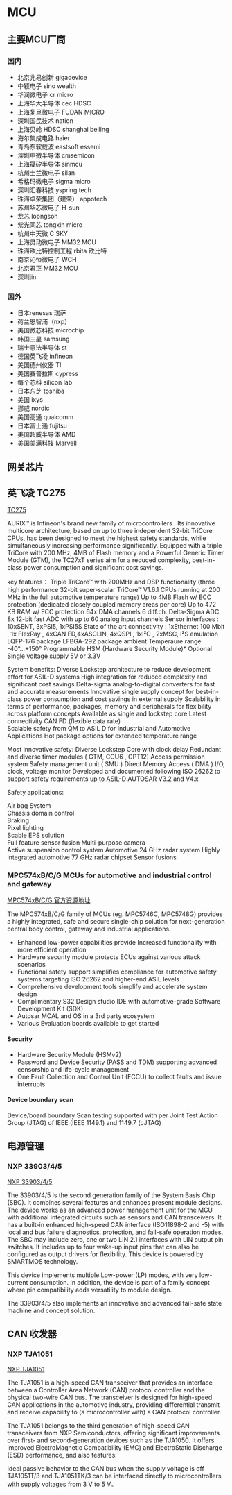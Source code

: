 # MCU 

## 主要MCU厂商

### 国内 
- 北京兆易创新 gigadevice
- 中颖电子 sino wealth
- 华润微电子 cr micro
- 上海华大半导体 cec HDSC
- 上海复旦微电子 FUDAN MICRO
- 深圳国民技术 nation
- 上海贝岭 HDSC shanghai belling
- 海尔集成电路 haier
- 青岛东软载波 eastsoft essemi
- 深圳中微半导体 cmsemicon
- 上海晟矽半导体 sinmcu
- 杭州士兰微电子 silan
- 希格玛微电子 sigma micro
- 深圳汇春科技 yspring tech
- 珠海卓荣集团（建荣） appotech
- 苏州华芯微电子 H-sun
- 龙芯 loongson
- 紫光同芯 tongxin micro
- 杭州中天微 C SKY
- 上海灵动微电子 MM32 MCU
- 珠海欧比特控制工程 rbita 欧比特
- 南京沁恒微电子 WCH
- 北京君正 MM32 MCU
- 深圳jin
### 国外
- 日本renesas 瑞萨
- 荷兰恩智浦（nxp）
- 美国微芯科技 microchip
- 韩国三星 samsung
- 瑞士意法半导体 st 
- 德国英飞凌 infineon
- 美国德州仪器 TI
- 美国赛普拉斯 cypress
- 每个芯科 silicon lab
- 日本东芝 toshiba
- 美国 ixys
- 挪威 nordic
- 美国高通 qualcomm
- 日本富士通 fujitsu
- 美国超威半导体 AMD
- 美国美满科技 Marvell


## 网关芯片
## 英飞凌 TC275

[TC275](https://www.infineon.com/cms/en/product/microcontroller/32-bit-tricore-microcontroller/32-bit-tricore-aurix-tc2xx/aurix-family-tc27xt/)


AURIX™  is Infineon's brand new family of microcontrollers . Its innovative multicore architecture, based on up to three independent 32-bit TriCore CPUs, has been designed to meet the highest safety standards, while simultaneously increasing performance significantly.  Equipped with a triple TriCore with 200 MHz, 4MB of Flash memory  and a Powerful Generic Timer Module (GTM), the TC27xT series aim for a reduced complexity, best-in-class power consumption and significant cost savings.

key features：
Triple TriCore™ with 200MHz and DSP functionality (three high performance 32-bit super-scalar TriCore™ V1.6.1 CPUs running at 200 MHz in the full automotive temperature range)
Up to 4MB Flash w/ ECC protection (dedicated closely coupled memory areas per core)
Up to 472 KB RAM w/ ECC protection
64x DMA channels
6 diff.ch. Delta-Sigma ADC
8x 12-bit fast ADC with up to 60 analog input channels
Sensor interfaces : 10xSENT, 3xPSI5, 1xPSI5S 
State of the art connectivity : 1xEthernet 100 Mbit , 1x FlexRay ,  4xCAN FD,4xASCLIN, 4xQSPI , 1xI²C  , 2xMSC, I²S emulation 
LQFP-176 package
LFBGA-292 package 
ambient Temperaure range -40°...+150°
Programmable HSM  (Hardware Security Module)* Optional
Single voltage supply 5V or 3.3V

System benefits:
Diverse Lockstep architecture to reduce development effort for ASIL-D systems
High integration for reduced complexity and significant cost savings
Delta-sigma analog-to-digital converters for fast and accurate measurements
Innovative single supply concept for best-in-class power consumption and cost savings in external supply
Scalability in terms of performance, packages, memory and peripherals for flexibility across platform concepts
Available as single and lockstep core
Latest connectivity CAN FD (flexible data rate)     
Scalable safety from QM to ASIL D for Industrial and Automotive Applications
Hot package options for extended temperature range

Most innovative safety:
Diverse Lockstep Core with clock  delay 
Redundant and diverse timer modules ( GTM, CCU6 , GPT12)
Access permission system
Safety management unit ( SMU )
Direct Memory Access ( DMA ) 
I/O, clock, voltage monitor
Developed and documented following ISO 26262 to support safety requirements up to ASIL-D
AUTOSAR  V3.2 and V4.x 


Safety applications:

Air bag System      
Chassis domain control  
Braking  
Pixel lighting  
Scable EPS solution    
Full feature sensor fusion 
Multi-purpose camera     
Active suspension control system 
Automotive 24 GHz radar system 
Highly integrated automotive 77 GHz radar chipset 
Sensor fusions 


### MPC574xB/C/G MCUs for automotive and industrial control and gateway

[MPC574xB/C/G 官方资源地址](https://www.nxp.com/products/processors-and-microcontrollers/power-architecture/mpc5xxx-microcontrollers/ultra-reliable-mpc57xx-mcus/ultra-reliable-mpc574xb-c-g-mcus-for-automotive-and-industrial-control-and-gateway:MPC574xB-C-G)

The MPC574xB/C/G family of MCUs (eg. MPC5746C, MPC5748G) provides a highly integrated, safe and secure single-chip solution for next-generation central body control, gateway and industrial applications.

- Enhanced low-power capabilities provide Increased functionality with more efficient operation
- Hardware security module protects ECUs against various attack scenarios
- Functional safety support simplifies compliance for automotive safety systems targeting ISO 26262 and higher-end ASIL levels
- Comprehensive development tools simplify and accelerate system design
- Complimentary S32 Design studio IDE with automotive-grade Software Development Kit (SDK)
- Autosar MCAL and OS in a 3rd party ecosystem
- Various Evaluation boards available to get started

#### Security
- Hardware Security Module (HSMv2)
- Password and Device Security (PASS and TDM) supporting advanced censorship and life-cycle management
- One Fault Collection and Control Unit (FCCU) to collect faults and issue interrupts

#### Device boundary scan
Device/board boundary Scan testing supported with per Joint Test Action Group (JTAG) of IEEE (IEEE 1149.1) and 1149.7 (cJTAG)


## 电源管理

### NXP 33903/4/5

[NXP 33903/4/5](https://www.nxp.com.cn/docs/en/data-sheet/MC33903-MC33904-MC33905.pdf)

The 33903/4/5 is the second generation family of the System Basis Chip (SBC). It combines several features and enhances present module designs. The device works as an advanced power management unit for the MCU with additional integrated circuits such as sensors and CAN transceivers. It has a built-in enhanced high-speed CAN interface (ISO11898-2 and -5) with local and bus failure diagnostics, protection, and fail-safe operation modes. The SBC may include zero, one or two LIN 2.1 interfaces with LIN output pin switches. It includes up to four wake-up input pins that can also be configured as output drivers for flexibility. This device is powered by SMARTMOS technology.

This device implements multiple Low-power (LP) modes, with very low-current consumption. In addition, the device is part of a family concept where pin compatibility adds versatility to module design.

The 33903/4/5 also implements an innovative and advanced fail-safe state machine and concept solution.

## CAN 收发器

### NXP TJA1051

[NXP TJA1051](https://www.nxp.com/products/interfaces/can-transceivers/can-with-flexible-data-rate/high-speed-can-transceiver:TJA1051)

The TJA1051 is a high-speed CAN transceiver that provides an interface between a Controller Area Network (CAN) protocol controller and the physical two-wire CAN bus. The transceiver is designed for high-speed CAN applications in the automotive industry, providing differential transmit and receive capability to (a microcontroller with) a CAN protocol controller.

The TJA1051 belongs to the third generation of high-speed CAN transceivers from NXP Semiconductors, offering significant improvements over first- and second-generation devices such as the TJA1050. It offers improved ElectroMagnetic Compatibility (EMC) and ElectroStatic Discharge (ESD) performance, and also features:

Ideal passive behavior to the CAN bus when the supply voltage is off
TJA1051T/3 and TJA1051TK/3 can be interfaced directly to microcontrollers with supply voltages from 3 V to 5 V。

